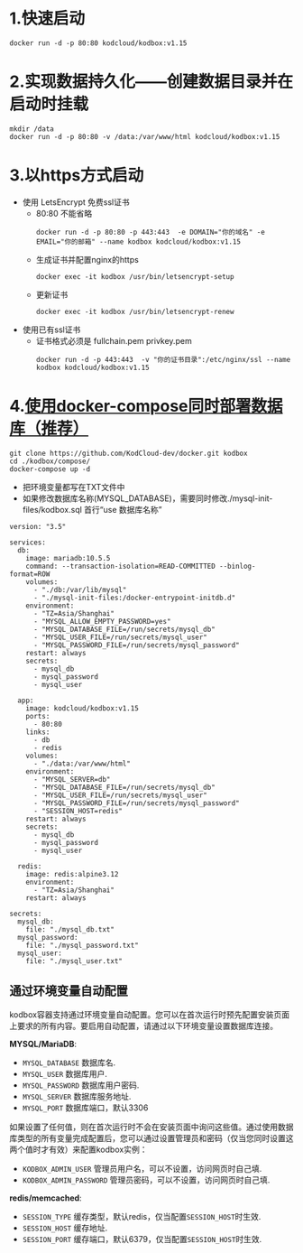 # 1.快速启动
```
docker run -d -p 80:80 kodcloud/kodbox:v1.15
```
# 2.实现数据持久化——创建数据目录并在启动时挂载
```
mkdir /data
docker run -d -p 80:80 -v /data:/var/www/html kodcloud/kodbox:v1.15
```
# 3.以https方式启动

-  使用 LetsEncrypt 免费ssl证书
    - 80:80 不能省略
        ```
        docker run -d -p 80:80 -p 443:443  -e DOMAIN="你的域名" -e EMAIL="你的邮箱" --name kodbox kodcloud/kodbox:v1.15
        ```
    - 生成证书并配置nginx的https
        ```
        docker exec -it kodbox /usr/bin/letsencrypt-setup
        ```
    - 更新证书
        ```
        docker exec -it kodbox /usr/bin/letsencrypt-renew
        ```
-  使用已有ssl证书
    - 证书格式必须是 fullchain.pem  privkey.pem
        ```
        docker run -d -p 443:443  -v "你的证书目录":/etc/nginx/ssl --name kodbox kodcloud/kodbox:v1.15
        ```

# 4.[使用docker-compose同时部署数据库（推荐）](https://github.com/KodCloud-dev/docker)
```
git clone https://github.com/KodCloud-dev/docker.git kodbox
cd ./kodbox/compose/
docker-compose up -d
```
- 把环境变量都写在TXT文件中
- 如果修改数据库名称(MYSQL_DATABASE)，需要同时修改./mysql-init-files/kodbox.sql 首行“use 数据库名称”

```
version: "3.5"

services:
  db:
    image: mariadb:10.5.5
    command: --transaction-isolation=READ-COMMITTED --binlog-format=ROW
    volumes:
      - "./db:/var/lib/mysql"
      - "./mysql-init-files:/docker-entrypoint-initdb.d"
    environment:
      - "TZ=Asia/Shanghai"
      - "MYSQL_ALLOW_EMPTY_PASSWORD=yes"
      - "MYSQL_DATABASE_FILE=/run/secrets/mysql_db"
      - "MYSQL_USER_FILE=/run/secrets/mysql_user"
      - "MYSQL_PASSWORD_FILE=/run/secrets/mysql_password"
    restart: always
    secrets:
      - mysql_db
      - mysql_password
      - mysql_user

  app:
    image: kodcloud/kodbox:v1.15
    ports:
      - 80:80
    links:
      - db
      - redis
    volumes:
      - "./data:/var/www/html"
    environment:
      - "MYSQL_SERVER=db"
      - "MYSQL_DATABASE_FILE=/run/secrets/mysql_db"
      - "MYSQL_USER_FILE=/run/secrets/mysql_user"
      - "MYSQL_PASSWORD_FILE=/run/secrets/mysql_password"
      - "SESSION_HOST=redis"
    restart: always
    secrets:
      - mysql_db
      - mysql_password
      - mysql_user

  redis:
    image: redis:alpine3.12
    environment:
      - "TZ=Asia/Shanghai"
    restart: always

secrets:
  mysql_db:
    file: "./mysql_db.txt"
  mysql_password:
    file: "./mysql_password.txt"
  mysql_user:
    file: "./mysql_user.txt"

```
## 通过环境变量自动配置

kodbox容器支持通过环境变量自动配置。您可以在首次运行时预先配置安装页面上要求的所有内容。要启用自动配置，请通过以下环境变量设置数据库连接。

**MYSQL/MariaDB**:

-	`MYSQL_DATABASE` 数据库名.
-	`MYSQL_USER` 数据库用户.
-	`MYSQL_PASSWORD` 数据库用户密码.
-	`MYSQL_SERVER` 数据库服务地址.
-   `MYSQL_PORT` 数据库端口，默认3306

如果设置了任何值，则在首次运行时不会在安装页面中询问这些值。通过使用数据库类型的所有变量完成配置后，您可以通过设置管理员和密码（仅当您同时设置这两个值时才有效）来配置kodbox实例：

-	`KODBOX_ADMIN_USER` 管理员用户名，可以不设置，访问网页时自己填.
-	`KODBOX_ADMIN_PASSWORD` 管理员密码，可以不设置，访问网页时自己填.

**redis/memcached**:

-	`SESSION_TYPE` 缓存类型，默认redis，仅当配置`SESSION_HOST`时生效.
-	`SESSION_HOST` 缓存地址.
-	`SESSION_PORT` 缓存端口，默认6379，仅当配置`SESSION_HOST`时生效.
